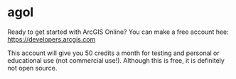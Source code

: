 # agol
Ready to get started with ArcGIS Online? You can make a free account hee: https://developers.arcgis.com

This account will give you 50 credits a month for testing and personal or educational use (not commercial use!). Although this is free, it is definitely not open source.


